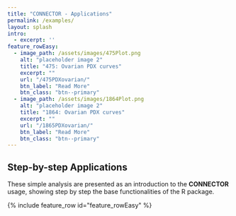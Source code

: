 ```yaml
---
title: "CONNECTOR - Applications"
permalink: /examples/
layout: splash
intro: 
  - excerpt: ''
feature_rowEasy:
  - image_path: /assets/images/475Plot.png
    alt: "placeholder image 2"
    title: "475: Ovarian PDX curves"
    excerpt: ""
    url: "/475PDXovarian/"
    btn_label: "Read More"
    btn_class: "btn--primary"  
  - image_path: /assets/images/1864Plot.png
    alt: "placeholder image 2"
    title: "1864: Ovarian PDX curves"
    excerpt: ""
    url: "/1865PDXovarian/"
    btn_label: "Read More"
    btn_class: "btn--primary"  
---
```


##   Step-by-step Applications

These simple analysis are presented as an introduction to the **CONNECTOR** usage, showing step by step the base functionalities of the R package.

{% include feature_row id="feature_rowEasy" %}
